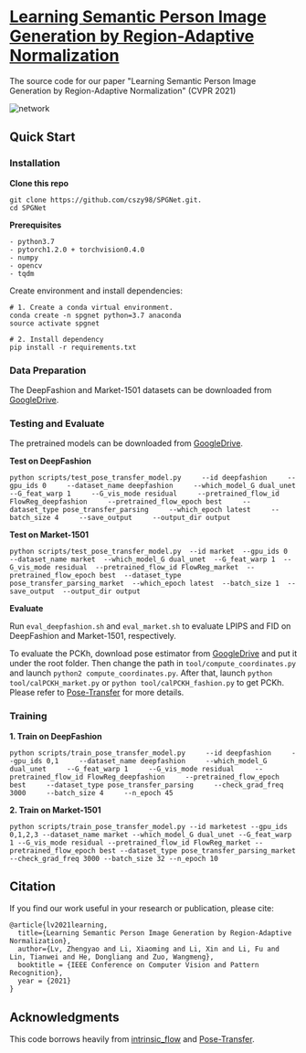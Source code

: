 # [Learning Semantic Person Image Generation by Region-Adaptive Normalization](https://arxiv.org/pdf/2104.06650.pdf)

The source code for our paper "Learning Semantic Person Image Generation by Region-Adaptive Normalization" (CVPR 2021)

![network](./imgs/pipeline_all-1.png)

## Quick Start

### Installation

**Clone this repo**

   ```
git clone https://github.com/cszy98/SPGNet.git.
cd SPGNet
   ```

**Prerequisites**    

    - python3.7
    - pytorch1.2.0 + torchvision0.4.0
    - numpy
    - opencv
    - tqdm

Create environment and install dependencies:

```
# 1. Create a conda virtual environment.
conda create -n spgnet python=3.7 anaconda
source activate spgnet

# 2. Install dependency
pip install -r requirements.txt
```

### Data Preparation

The DeepFashion and Market-1501 datasets can be downloaded from [GoogleDrive](https://drive.google.com/drive/folders/1TR9hcabKA94PZA7cj5g7nodKEbzpyg1e?usp=sharing).

### Testing and Evaluate

The pretrained models can be downloaded from [GoogleDrive](https://drive.google.com/drive/folders/1TR9hcabKA94PZA7cj5g7nodKEbzpyg1e?usp=sharing).

**Test on DeepFashion**

 ```
python scripts/test_pose_transfer_model.py     --id deepfashion     --gpu_ids 0     --dataset_name deepfashion     --which_model_G dual_unet     --G_feat_warp 1     --G_vis_mode residual     --pretrained_flow_id FlowReg_deepfashion     --pretrained_flow_epoch best     --dataset_type pose_transfer_parsing     --which_epoch latest     --batch_size 4     --save_output     --output_dir output
 ```

**Test on Market-1501** 

 ```
python scripts/test_pose_transfer_model.py  --id market  --gpu_ids 0  --dataset_name market  --which_model_G dual_unet  --G_feat_warp 1  --G_vis_mode residual  --pretrained_flow_id FlowReg_market  --pretrained_flow_epoch best  --dataset_type pose_transfer_parsing_market  --which_epoch latest  --batch_size 1  --save_output  --output_dir output
 ```

**Evaluate**

Run ``eval_deepfashion.sh`` and  ``eval_market.sh`` to evaluate LPIPS and FID on DeepFashion and Market-1501, respectively.

To evaluate the PCKh, download pose estimator from [GoogleDrive](https://drive.google.com/file/d/1Y1WWYKUhCnei2dFxf8gj9lKJswR73arh/view?usp=sharing) and put it under the root folder. Then change the path in  `tool/compute_coordinates.py` and launch ``python2 compute_coordinates.py``. After that, launch `python tool/calPCKH_market.py` or `python tool/calPCKH_fashion.py` to get PCKh. Please refer to [Pose-Transfer](https://github.com/tengteng95/Pose-Transfer#evaluation) for more details. 

### Training

**1. Train on DeepFashion**

```
python scripts/train_pose_transfer_model.py     --id deepfashion     --gpu_ids 0,1     --dataset_name deepfashion     --which_model_G dual_unet     --G_feat_warp 1     --G_vis_mode residual     --pretrained_flow_id FlowReg_deepfashion     --pretrained_flow_epoch best     --dataset_type pose_transfer_parsing     --check_grad_freq 3000     --batch_size 4     --n_epoch 45
```
**2. Train on Market-1501**

```
python scripts/train_pose_transfer_model.py --id marketest --gpu_ids 0,1,2,3 --dataset_name market --which_model_G dual_unet --G_feat_warp 1 --G_vis_mode residual --pretrained_flow_id FlowReg_market --pretrained_flow_epoch best --dataset_type pose_transfer_parsing_market --check_grad_freq 3000 --batch_size 32 --n_epoch 10
```
## Citation

If you find our work useful in your research or publication, please cite:

    @article{lv2021learning,
      title={Learning Semantic Person Image Generation by Region-Adaptive Normalization},
      author={Lv, Zhengyao and Li, Xiaoming and Li, Xin and Li, Fu and Lin, Tianwei and He, Dongliang and Zuo, Wangmeng},
      booktitle = {IEEE Conference on Computer Vision and Pattern Recognition},
      year = {2021}
    }
## Acknowledgments

This code borrows heavily from [intrinsic_flow](https://github.com/ly015/intrinsic_flow)  and [Pose-Transfer](https://github.com/tengteng95/Pose-Transfer).
